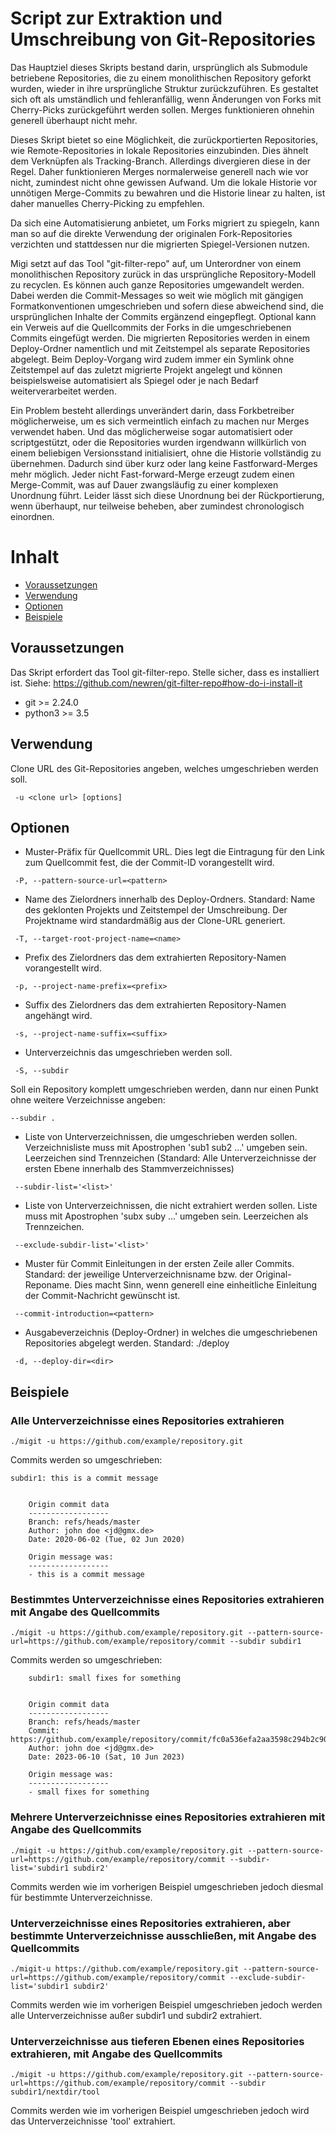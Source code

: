 # Script zur Extraktion und Umschreibung von Git-Repositories

Das Hauptziel dieses Skripts bestand darin, ursprünglich als Submodule betriebene Repositories, die zu einem monolithischen Repository geforkt wurden, wieder in ihre ursprüngliche Struktur zurückzuführen. Es gestaltet sich oft als umständlich und fehleranfällig, wenn Änderungen von Forks mit Cherry-Picks zurückgeführt werden sollen. Merges funktionieren ohnehin generell überhaupt nicht mehr.

Dieses Skript bietet so eine Möglichkeit, die zurückportierten Repositories, wie Remote-Repositories in lokale Repositories einzubinden. Dies ähnelt dem Verknüpfen als Tracking-Branch. Allerdings divergieren diese in der Regel. Daher funktionieren Merges normalerweise generell nach wie vor nicht, zumindest nicht ohne gewissen Aufwand. Um die lokale Historie vor unnötigen Merge-Commits zu bewahren und die Historie linear zu halten, ist daher manuelles Cherry-Picking zu empfehlen.

Da sich eine Automatisierung anbietet, um Forks migriert zu spiegeln, kann man so auf die direkte Verwendung der originalen Fork-Repositories verzichten und stattdessen nur die migrierten Spiegel-Versionen nutzen.

Migi setzt auf das Tool "git-filter-repo" auf, um Unterordner von einem monolithischen Repository zurück in das ursprüngliche Repository-Modell zu recyclen. Es können auch ganze Repositories umgewandelt werden. Dabei werden die Commit-Messages so weit wie möglich mit gängigen Formatkonventionen umgeschrieben und sofern diese abweichend sind, die ursprünglichen Inhalte der Commits ergänzend eingepflegt. Optional kann ein Verweis auf die Quellcommits der Forks in die umgeschriebenen Commits eingefügt werden. Die migrierten Repositories werden in einem Deploy-Ordner namentlich und mit Zeitstempel als separate Repositories abgelegt. Beim Deploy-Vorgang wird zudem immer ein Symlink ohne Zeitstempel auf das zuletzt migrierte Projekt angelegt und können beispielsweise automatisiert als Spiegel oder je nach Bedarf weiterverarbeitet werden. 

Ein Problem besteht allerdings unverändert darin, dass Forkbetreiber möglicherweise, um es sich vermeintlich einfach zu machen nur Merges verwendet haben. Und das möglicherweise sogar automatisiert oder scriptgestützt, oder die Repositories wurden irgendwann willkürlich von einem beliebigen Versionsstand initialisiert, ohne die Historie vollständig zu übernehmen. Dadurch sind über kurz oder lang keine Fastforward-Merges mehr möglich. Jeder nicht Fast-forward-Merge erzeugt zudem einen Merge-Commit, was auf Dauer zwangsläufig zu einer komplexen Unordnung führt. Leider lässt sich diese Unordnung bei der Rückportierung, wenn überhaupt, nur teilweise beheben, aber zumindest chronologisch einordnen.


# Inhalt

  * [Voraussetzungen](#voraussetzungen)
  * [Verwendung](#verwendung)
  * [Optionen](#optionen)
  * [Beispiele](#beispiele)

## Voraussetzungen

Das Skript erfordert das Tool git-filter-repo. Stelle sicher, dass es installiert ist. Siehe: https://github.com/newren/git-filter-repo#how-do-i-install-it
  * git >= 2.24.0
  * python3 >= 3.5

## Verwendung
Clone URL des Git-Repositories angeben, welches umgeschrieben werden soll.
```
 -u <clone url> [options]
```

## Optionen
* Muster-Präfix für Quellcommit URL. Dies legt die Eintragung für den Link zum Quellcommit fest, die der Commit-ID vorangestellt wird.
```
 -P, --pattern-source-url=<pattern>
```


* Name des Zielordners innerhalb des Deploy-Ordners. Standard: Name des geklonten Projekts und Zeitstempel der Umschreibung. Der Projektname wird standardmäßig aus der Clone-URL generiert.
```
 -T, --target-root-project-name=<name>
```


* Prefix des Zielordners das dem extrahierten Repository-Namen vorangestellt wird.
```
 -p, --project-name-prefix=<prefix>
```


* Suffix des Zielordners das dem extrahierten Repository-Namen angehängt wird.
```    
 -s, --project-name-suffix=<suffix>
```


* Unterverzeichnis das umgeschrieben werden soll.
```
 -S, --subdir
```
Soll ein Repository komplett umgeschrieben werden, dann nur einen Punkt ohne weitere Verzeichnisse angeben:
```
--subdir .
```

* Liste von Unterverzeichnissen, die umgeschrieben werden sollen. Verzeichnisliste muss mit Apostrophen 'sub1 sub2 ...' umgeben sein.                       
Leerzeichen sind Trennzeichen (Standard: Alle Unterverzeichnisse der ersten Ebene innerhalb des Stammverzeichnisses)
```                                        
 --subdir-list='<list>'
```


* Liste von Unterverzeichnissen, die nicht extrahiert werden sollen. Liste muss mit Apostrophen 'subx suby ...' umgeben sein. Leerzeichen als Trennzeichen.
```                                       
 --exclude-subdir-list='<list>'
```            


* Muster für Commit Einleitungen in der ersten Zeile aller Commits. Standard: der jeweilige Unterverzeichnisname bzw. der Original-Reponame.
Dies macht Sinn, wenn generell eine einheitliche Einleitung der Commit-Nachricht gewünscht ist.
```
 --commit-introduction=<pattern>
```


* Ausgabeverzeichnis (Deploy-Ordner) in welches die umgeschriebenen Repositories abgelegt werden. Standard: ./deploy
```
 -d, --deploy-dir=<dir>
```


## Beispiele

### Alle Unterverzeichnisse eines Repositories extrahieren
```
./migit -u https://github.com/example/repository.git
```
Commits werden so umgeschrieben:
```
subdir1: this is a commit message
    
    
    Origin commit data
    ------------------
    Branch: refs/heads/master
    Author: john doe <jd@gmx.de>
    Date: 2020-06-02 (Tue, 02 Jun 2020)
    
    Origin message was:
    ------------------
    - this is a commit message
```

### Bestimmtes Unterverzeichnisse eines Repositories extrahieren mit Angabe des Quellcommits
```
./migit -u https://github.com/example/repository.git --pattern-source-url=https://github.com/example/repository/commit --subdir subdir1
```
Commits werden so umgeschrieben:
```
    subdir1: small fixes for something
    
    
    Origin commit data
    ------------------
    Branch: refs/heads/master
    Commit: https://github.com/example/repository/commit/fc0a536efa2aa3598c294b2c9030d2844f970be9
    Author: john doe <jd@gmx.de>
    Date: 2023-06-10 (Sat, 10 Jun 2023)
    
    Origin message was:
    ------------------
    - small fixes for something
```

### Mehrere Unterverzeichnisse eines Repositories extrahieren mit Angabe des Quellcommits
```
./migit -u https://github.com/example/repository.git --pattern-source-url=https://github.com/example/repository/commit --subdir-list='subdir1 subdir2'
```
Commits werden wie im vorherigen Beispiel umgeschrieben jedoch diesmal für bestimmte Unterverzeichnisse.


### Unterverzeichnisse eines Repositories extrahieren, aber bestimmte Unterverzeichnisse ausschließen, mit Angabe des Quellcommits
```
./migit-u https://github.com/example/repository.git --pattern-source-url=https://github.com/example/repository/commit --exclude-subdir-list='subdir1 subdir2'
```
Commits werden wie im vorherigen Beispiel umgeschrieben jedoch werden alle Unterverzeichnisse außer subdir1 und subdir2 extrahiert.


### Unterverzeichnisse aus tieferen Ebenen eines Repositories extrahieren, mit Angabe des Quellcommits
```
./migit -u https://github.com/example/repository.git --pattern-source-url=https://github.com/example/repository/commit --subdir subdir1/nextdir/tool
```
Commits werden wie im vorherigen Beispiel umgeschrieben jedoch wird das Unterverzeichnisse 'tool' extrahiert.
 
